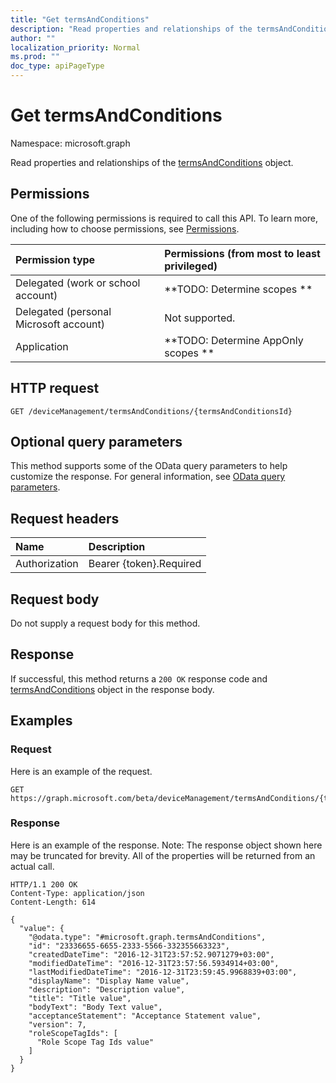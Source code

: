 ```yaml
---
title: "Get termsAndConditions"
description: "Read properties and relationships of the termsAndConditions object."
author: ""
localization_priority: Normal
ms.prod: ""
doc_type: apiPageType
---
```


# Get termsAndConditions

Namespace: microsoft.graph

Read properties and relationships of the [termsAndConditions](../resources/termsandconditions.md) object.

## Permissions
One of the following permissions is required to call this API. To learn more, including how to choose permissions, see [Permissions](/concepts/permissions-reference.md).

|Permission type|Permissions (from most to least privileged)|
|:---|:---|
|Delegated (work or school account)|**TODO: Determine scopes **|
|Delegated (personal Microsoft account)|Not supported.|
|Application|**TODO: Determine AppOnly scopes **|

## HTTP request
<!-- {
  "blockType": "ignored"
}
-->
``` http
GET /deviceManagement/termsAndConditions/{termsAndConditionsId}
```

## Optional query parameters
This method supports some of the OData query parameters to help customize the response. For general information, see [OData query parameters](/graph/query-parameters).

## Request headers
|Name|Description|
|:---|:---|
|Authorization|Bearer {token}.Required|

## Request body
Do not supply a request body for this method.

## Response
If successful, this method returns a `200 OK` response code and [termsAndConditions](../resources/termsandconditions.md) object in the response body.

## Examples

### Request
Here is an example of the request.
<!-- {
  "blockType": "request",
  "name": "get_termsandconditions"
}
-->
``` http
GET https://graph.microsoft.com/beta/deviceManagement/termsAndConditions/{termsAndConditionsId}
```

### Response
Here is an example of the response. Note: The response object shown here may be truncated for brevity. All of the properties will be returned from an actual call.
<!-- {
  "blockType": "response",
  "truncated": true,
  "@odata.type": "microsoft.graph.termsAndConditions"
}
-->
``` http
HTTP/1.1 200 OK
Content-Type: application/json
Content-Length: 614

{
  "value": {
    "@odata.type": "#microsoft.graph.termsAndConditions",
    "id": "23336655-6655-2333-5566-332355663323",
    "createdDateTime": "2016-12-31T23:57:52.9071279+03:00",
    "modifiedDateTime": "2016-12-31T23:57:56.5934914+03:00",
    "lastModifiedDateTime": "2016-12-31T23:59:45.9968839+03:00",
    "displayName": "Display Name value",
    "description": "Description value",
    "title": "Title value",
    "bodyText": "Body Text value",
    "acceptanceStatement": "Acceptance Statement value",
    "version": 7,
    "roleScopeTagIds": [
      "Role Scope Tag Ids value"
    ]
  }
}
```

